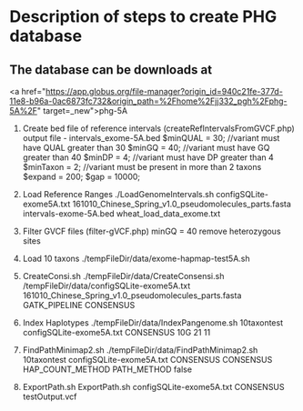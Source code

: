 # Description of steps to create PHG database

## The database can be downloads at 
<a href="https://app.globus.org/file-manager?origin_id=940c21fe-377d-11e8-b96a-0ac6873fc732&origin_path=%2Fhome%2Fjj332_pgh%2Fphg-5A%2F" target=_new">phg-5A</a>

1. Create bed file of reference intervals (createRefIntervalsFromGVCF.php)
output file - intervals_exome-5A.bed
$minQUAL = 30;  //variant must have QUAL greater than 30
$minGQ = 40;    //variant must have GQ greater than 40
$minDP = 4;     //variant must have DP greater than 4
$minTaxon = 2;  //variant must be present in more than 2 taxons
$expand = 200;
$gap = 10000;

2. Load Reference Ranges
./LoadGenomeIntervals.sh configSQLite-exome5A.txt 161010_Chinese_Spring_v1.0_pseudomolecules_parts.fasta intervals-exome-5A.bed wheat_load_data_exome.txt

3. Filter GVCF files (filter-gVCF.php)
minGQ = 40
remove heterozygous sites

4. Load 10 taxons
./tempFileDir/data/exome-hapmap-test5A.sh

5. CreateConsi.sh
./tempFileDir/data/CreateConsensi.sh /tempFileDir/data/configSQLite-exome5A.txt 161010_Chinese_Spring_v1.0_pseudomolecules_parts.fasta GATK_PIPELINE CONSENSUS

6. Index Haplotypes
./tempFileDir/data/IndexPangenome.sh 10taxontest configSQLite-exome5A.txt CONSENSUS 10G 21 11 

7. FindPathMinimap2.sh
./tempFileDir/data/FindPathMinimap2.sh 10taxontest configSQLite-exome5A.txt CONSENSUS CONSENSUS HAP_COUNT_METHOD PATH_METHOD false

8.  ExportPath.sh
ExportPath.sh configSQLite-exome5A.txt CONSENSUS testOutput.vcf
